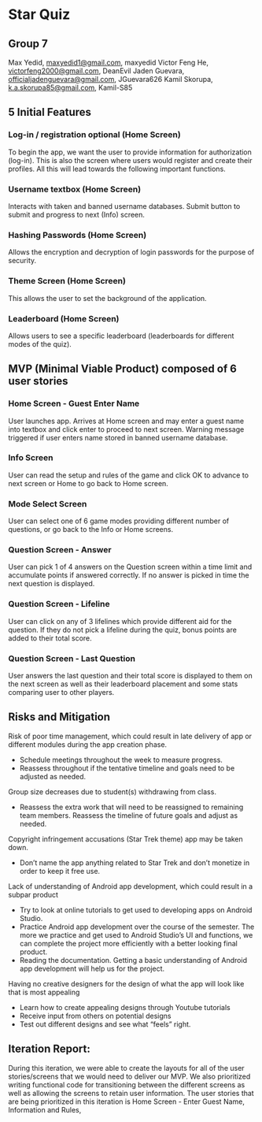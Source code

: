 # Star Quiz

## Group 7

Max Yedid, maxyedid1@gmail.com, maxyedid
Victor Feng He, victorfeng2000@gmail.com, DeanEvil
Jaden Guevara, officialjadenguevara@gmail.com, JGuevara626
Kamil Skorupa, k.a.skorupa85@gmail.com, Kamil-S85

## 5 Initial Features

### Log-in / registration optional (Home Screen)
To begin the app, we want the user to provide information for authorization (log-in). 
This is also the screen where users would register and create their profiles. 
All this will lead towards the following important functions. 

### Username textbox (Home Screen)
Interacts with taken and banned username databases. 
Submit button to submit and progress to next (Info) screen.

### Hashing Passwords (Home Screen)
Allows the encryption and decryption of login passwords for the purpose of security.

### Theme Screen (Home Screen)
This allows the user to set the background of the application.

### Leaderboard (Home Screen)
Allows users to see a specific leaderboard (leaderboards for different modes of the quiz).

## MVP (Minimal Viable Product) composed of 6 user stories

### Home Screen - Guest Enter Name
User launches app. Arrives at Home screen and may enter a guest name into textbox and click enter to proceed to next screen. Warning message triggered if user enters
name stored in banned username database.

### Info Screen
User can read the setup and rules of the game and click OK to advance to next screen or Home to go back to Home screen.

### Mode Select Screen
User can select one of 6 game modes providing different number of questions, or go back to the Info or Home screens.

### Question Screen - Answer
User can pick 1 of 4 answers on the Question screen within a time limit and accumulate points if answered correctly. If no answer is picked in time the next question
is displayed.

### Question Screen - Lifeline
User can click on any of 3 lifelines which provide different aid for the question. If they do not pick a lifeline during the quiz, bonus points are added to their
total score.

### Question Screen - Last Question
User answers the last question and their total score is displayed to them on the next screen as well as their leaderboard placement and some stats comparing user to
other players.

## Risks and Mitigation
Risk of poor time management, which could result in late delivery of app or 
different modules during the app creation phase.
- Schedule meetings throughout the week to measure progress.
- Reassess throughout if the tentative timeline and goals need to be adjusted as needed.

Group size decreases due to student(s) withdrawing from class.
- Reassess the extra work that will need to be reassigned to remaining team members. 
Reassess the timeline of future goals and adjust as needed.

Copyright infringement accusations (Star Trek theme) app may be taken down.
- Don’t name the app anything related to Star Trek and don’t monetize in order to keep it free use.

Lack of understanding of Android app development, which could result in a subpar product
- Try to look at online tutorials to get used to developing apps on Android Studio.
- Practice Android app development over the course of the semester. The more 
  we practice and get used to 
  Android Studio’s UI and functions, we can complete the project more 
  efficiently with a better looking final product.
- Reading the documentation. Getting a basic understanding of Android app 
  development will help us for the project.

Having no creative designers for the design of what the app will look like that is most appealing
- Learn how to create appealing designs through Youtube tutorials
- Receive input from others on potential designs
- Test out different designs and see what “feels” right.

## Iteration Report:
During this iteration, we were able to create the layouts for all of the user stories/screens that we would need to deliver our MVP.
We also prioritized writing functional code for transitioning between the different screens as well as allowing the screens to retain
user information. The user stories that are being prioritized in this iteration is Home Screen - Enter Guest Name, Information and Rules,
